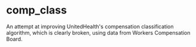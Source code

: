 # comp_class

An attempt at improving UnitedHealth's compensation classification algorithm, which is clearly broken, using data from Workers Compensation Board.
